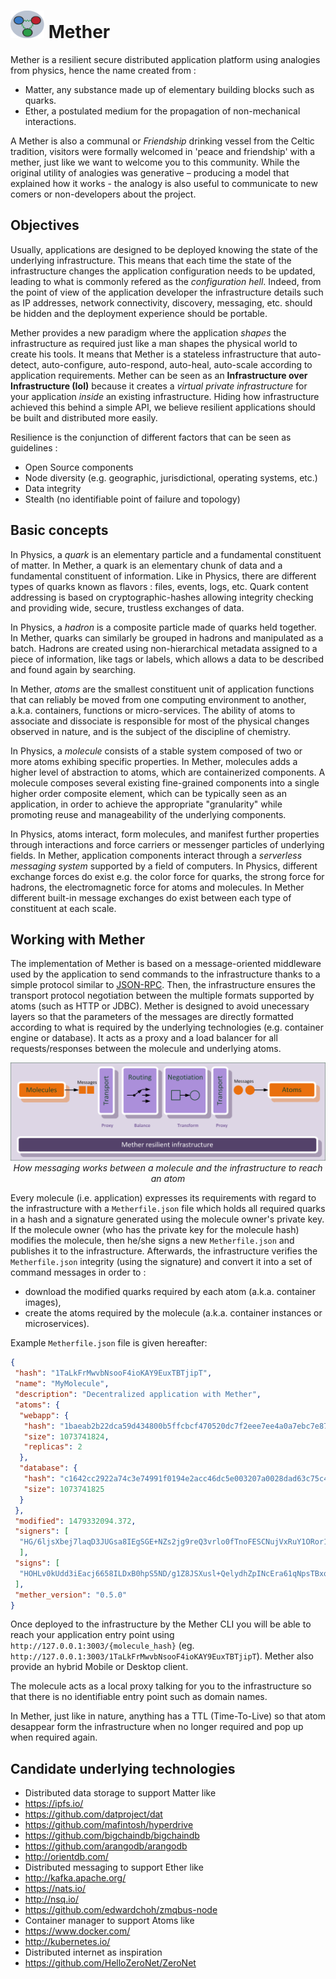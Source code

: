 # <img src="mether.png" width="54" height="44" /> Mether

Mether is a resilient secure distributed application platform using analogies from physics, hence the name created from :
* Matter, any substance made up of elementary building blocks such as quarks.
* Ether, a postulated medium for the propagation of non-mechanical interactions.

A Mether is also a communal or *Friendship* drinking vessel from the Celtic tradition, visitors were formally welcomed in 'peace and friendship' with a mether, just like we want to welcome you to this community. While the original utility of analogies was generative – producing a model that explained how it works - the analogy is also useful to communicate to new comers or non-developers about the project. 

## Objectives

Usually, applications are designed to be deployed knowing the state of the underlying infrastructure. This means that each time the state of the infrastructure changes the application configuration needs to be updated, leading to what is commonly refered as the *configuration hell*. Indeed, from the point of view of the application developer the infrastructure details such as IP addresses, network connectivity, discovery, messaging, etc. should be hidden and the deployment experience should be portable.

Mether provides a new paradigm where the application *shapes* the infrastructure as required just like a man shapes the physical world to create his tools. It means that Mether is a stateless infrastructure that auto-detect, auto-configure, auto-respond, auto-heal, auto-scale according to application requirements. Mether can be seen as an **Infrastructure over Infrastructure (IoI)** because it creates a *virtual private infrastructure* for your application *inside* an existing infrastructure. Hiding how infrastructure achieved this behind a simple API, we believe resilient applications should be built and distributed more easily.

Resilience is the conjunction of different factors that can be seen as guidelines :
* Open Source components
* Node diversity (e.g. geographic, jurisdictional, operating systems, etc.)
* Data integrity
* Stealth (no identifiable point of failure and topology)

## Basic concepts

In Physics, a *quark* is an elementary particle and a fundamental constituent of matter. In Mether, a quark is an elementary chunk of data and a fundamental constituent of information. Like in Physics, there are different types of quarks known as flavors : files, events, logs, etc. Quark content addressing is based on cryptographic-hashes allowing integrity checking and providing wide, secure, trustless exchanges of data. 

In Physics, a *hadron* is a composite particle made of quarks held together. In Mether, quarks can similarly be grouped in hadrons and manipulated as a batch. Hadrons are created using non-hierarchical metadata assigned to a piece of information, like tags or labels, which allows a data to be described and found again by searching. 

In Mether, *atoms* are the smallest constituent unit of application functions that can reliably be moved from one computing environment to another, a.k.a. containers, functions or micro-services. The ability of atoms to associate and dissociate is responsible for most of the physical changes observed in nature, and is the subject of the discipline of chemistry.

In Physics, a *molecule* consists of a stable system composed of two or more atoms exhibing specific properties. In Mether, molecules adds a higher level of abstraction to atoms, which are containerized components. A molecule composes several existing fine-grained components into a single higher order composite element, which can be typically seen as an application, in order to achieve the appropriate "granularity" while promoting reuse and manageability of the underlying components.

In Physics, atoms interact, form molecules, and manifest further properties through interactions and force carriers or messenger particles of underlying fields. In Mether, application components interact through a *serverless messaging system* supported by a field of computers. In Physics, different exchange forces do exist e.g. the color force for quarks, the strong force for hadrons, the electromagnetic force for atoms and molecules. In Mether different built-in message exchanges do exist between each type of constituent at each scale.

## Working with Mether

The implementation of Mether is based on a message-oriented middleware used by the application to send commands to the infrastructure thanks to a simple protocol similar to [JSON-RPC](http://www.jsonrpc.org/specification). Then, the infrastructure ensures the transport protocol negotiation between the multiple formats supported by atoms (such as HTTP or JDBC). Mether is designed to avoid unecessary layers so that the parameters of the messages are directly formatted according to what is required by the underlying technologies (e.g. container engine or database). It acts as a proxy and a load balancer for all requests/responses between the molecule and underlying atoms.

<p align="center">
<img src="Mether-Messaging.png"/>
<i>How messaging works between a molecule and the infrastructure to reach an atom</i>
</p>

Every molecule (i.e. application)  expresses its requirements with regard to the infrastructure with a `Metherfile.json` file which holds all required quarks in a hash and a signature generated using the molecule owner's private key. If the molecule owner (who has the private key for the molecule hash) modifies the molecule, then he/she signs a new `Metherfile.json` and publishes it to the infrastructure. Afterwards, the infrastructure verifies the `Metherfile.json` integrity (using the signature) and convert it into a set of command messages in order to :
* download the modified quarks required by each atom (a.k.a. container images),
* create the atoms required by the molecule (a.k.a. container instances or microservices).

Example `Metherfile.json` file is given hereafter:
```json
{
 "hash": "1TaLkFrMwvbNsooF4ioKAY9EuxTBTjipT",
 "name": "MyMolecule",
 "description": "Decentralized application with Mether",
 "atoms": {
  "webapp": {
   "hash": "1baeab2b22dca59d434800b5ffcbcf470520dc7f2eee7ee4a0a7ebc7e87468ef",
   "size": 1073741824,
   "replicas": 2
  },
  "database": {
   "hash": "c1642cc2922a74c3e74991f0194e2acc46dc5e003207a0028dad63c75c41a0ec",
   "size": 1073741825
  }
 },
 "modified": 1479332094.372,
 "signers": [
  "HG/6ljsXbej7laqD3JUGsa8IEgSGE+NZs2jg9reQ3vrlo0fTnoFESCNujVxRuY1ORor143LGSyjl8PkaRdU4gx8="
  ],
 "signs": [
  "HOHLv0kUdd3iEacj6658ILDxB0hpS5ND/g1Z8JSXusl+QelydhZpINcEra61qNpsTBxqxpleE7tbkqG1J59YhZo="
 ],
 "mether_version": "0.5.0"
}
```

Once deployed to the infrastructure by the Mether CLI you will be able to reach your application entry point using
  `http://127.0.0.1:3003/{molecule_hash}` (eg.
  `http://127.0.0.1:3003/1TaLkFrMwvbNsooF4ioKAY9EuxTBTjipT`).
Mether also provide an hybrid Mobile or Desktop client.

The molecule acts as a local proxy talking for you to the infrastructure so that there is no identifiable entry point such as domain names.

In Mether, just like in nature, anything has a TTL (Time-To-Live) so that atom desappear form the infrastructure when no longer required and pop up when required again. 

## Candidate underlying technologies

* Distributed data storage to support Matter like
 * https://ipfs.io/
 * https://github.com/datproject/dat
 * https://github.com/mafintosh/hyperdrive
 * https://github.com/bigchaindb/bigchaindb
 * https://github.com/arangodb/arangodb
 * http://orientdb.com/
* Distributed messaging to support Ether like
 * http://kafka.apache.org/
 * https://nats.io/
 * http://nsq.io/
 * https://github.com/edwardchoh/zmqbus-node
* Container manager to support Atoms like
 * https://www.docker.com/ 
 * http://kubernetes.io/
* Distributed internet as inspiration
 * https://github.com/HelloZeroNet/ZeroNet



